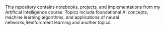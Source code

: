 This repository contains notebooks, projects, and implementations from my Artificial Intelligence course. Topics include foundational AI concepts, machine learning algorithms, and applications of neural networks,Reinforcment learning and another topics.
